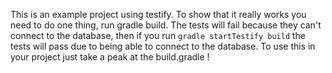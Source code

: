 This is an example project using testify. To show that it really works you need to do one thing, run gradle build. The tests will fail because they can't connect to the database, then if you run `gradle startTestify build` the tests will pass due to being able to connect to the database. To use this in your project just take a peak at the build.gradle !
